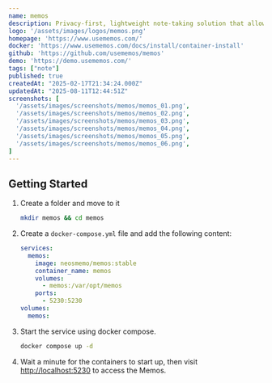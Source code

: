 ```yaml
---
name: memos
description: Privacy-first, lightweight note-taking solution that allows you to effortlessly capture and share your ideas.
logo: '/assets/images/logos/memos.png'
homepage: 'https://www.usememos.com/'
docker: 'https://www.usememos.com/docs/install/container-install'
github: 'https://github.com/usememos/memos'
demo: 'https://demo.usememos.com/'
tags: ["note"]
published: true
createdAt: "2025-02-17T21:34:24.000Z"
updatedAt: "2025-08-11T12:44:51Z"
screenshots: [
  '/assets/images/screenshots/memos/memos_01.png',
  '/assets/images/screenshots/memos/memos_02.png',
  '/assets/images/screenshots/memos/memos_03.png',
  '/assets/images/screenshots/memos/memos_04.png',
  '/assets/images/screenshots/memos/memos_05.png',
  '/assets/images/screenshots/memos/memos_06.png',
]
---
```


## Getting Started

1. Create a folder and move to it
    ```bash
    mkdir memos && cd memos
    ```
2. Create a `docker-compose.yml` file and add the following content:
    ```yaml [docker-compose.yml]
    services:
      memos:
        image: neosmemo/memos:stable
        container_name: memos
        volumes:
          - memos:/var/opt/memos
        ports:
          - 5230:5230
    volumes:
      memos:
    ```
3. Start the service using docker compose.
    ```bash
    docker compose up -d
    ```
4. Wait a minute for the containers to start up, then visit [http://localhost:5230](http://localhost:5230) to access the Memos.
